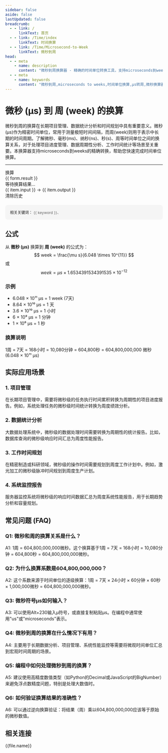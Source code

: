 ```yaml
---
sidebar: false
aside: false
lastUpdated: false
breadcrumb:
  - - link: /
      linkText: 首页
  - - link: /Time/index
      linkText: 时间换算
  - - link: /Time/Microsecond-to-Week
      linkText: 微秒到周
head:
  - - meta
    - name: description
      content: "微秒到周换算器 - 精确的时间单位转换工具，支持microseconds到weeks的快速换算。适用于长期项目管理、数据统计分析、时间规划等场景，提供微秒(μs)、毫秒(ms)、纳秒(ns)、秒(s)、周等时间单位的换算关系和实际应用指导。"
  - - meta
    - name: keywords
      content: "微秒到周,microseconds to weeks,时间单位换算,μs转周,微秒换算器,周换算,时间转换,项目管理,数据统计,时间规划,微秒符号,时间单位,microseconds,weeks,时间测量,精密计时"
---
```

# 微秒 (μs) 到 周 (week) 的换算

微秒到周的换算在长期项目管理、数据统计分析和时间规划中具有重要意义。微秒(μs)作为精密时间单位，常用于测量极短时间间隔，而周(week)则用于表示中长期的时间周期。了解微秒、毫秒(ms)、纳秒(ns)、秒(s)、周等时间单位之间的换算关系，对于处理项目进度管理、数据周期性分析、工作时间统计等场景至关重要。本换算器支持microseconds到weeks的精确转换，帮助您快速完成时间单位换算。

---
<script setup>
import { onMounted, reactive, inject, ref } from 'vue'
import { NButton, NForm, NFormItem, NInput, NInputNumber, NSelect, NCard, useMessage, NList, NListItem } from 'naive-ui'
import { defineClientComponent } from 'vitepress'
import { Time } from '../../files';

const convert = inject('convert')
const seoKey = [
  'us和ns', 'ms是毫秒吗', 'ps和ns换算', 's和ms', 'ms等于多少s',
  'ns和s换算', 'ms与s的换算', '一微秒等于多少秒', '微秒单位', 'microseconds是多少秒',
  's和ms换算', '皮秒和飞秒', '秒 毫秒', 'ns是什么单位', 'μs是什么单位',
  '秒单位', '微妙和秒的换算', '微妙单位', 'ms和s', '毫秒英文',
  'milliseconds是多少秒', '微秒 毫秒', '毫秒和秒', '微秒和秒的换算', 'us是多少秒',
  '微秒和秒', 'µs', 'microsec', '微秒符号', 'ms和s的换算',
  'sec是什么单位', '秒的英文', 'μs', 'microsecond', 'ms是什么单位',
  '纳秒', 'microseconds', 'ms to s', '时间单位', '飞秒',
  'millisecond', 'milliseconds', '毫秒', '一秒等于多少毫秒', 'seconds',
  '毫秒和秒的换算', '周', 'weeks', '微秒到周', 'microseconds to weeks'
]
const form = reactive({
  number: null,
  result: '',
  title:'微秒到周换算器',
  history: []
})

const message = useMessage()

const convertHandler = () => {
  const input = parseFloat(form.number)
  
  if (isNaN(input)) {
    message.error('请输入有效的数字')
    form.result = ''
    return
  }
  
  if (input < 0) {
    message.error('请输入非负数')
    form.result = ''
    return
  }

  const convertedValue = input / 604800000000
  const formattedValue = convertedValue > 1e-6 ? convertedValue.toFixed(15) : convertedValue.toExponential(15)
  form.result = `${input}μs = ${formattedValue}week`
  
  // 添加到历史记录
  form.history.unshift({
    id: Date.now(),
    input: `${input}μs`,
    output: `${formattedValue}week`
  })
}

const clearHistory = () => {
  form.history = []
  message.success('历史记录已清除')
}
</script>

<n-form size="large" :model="form">
  <n-form-item label="微秒 (μs)">
    <n-input-number v-model:value="form.number" placeholder="输入微秒" style="width: 100%" :show-button="true" />
  </n-form-item>
  <n-form-item>
    <n-button type="info" @click="convertHandler" block>换算</n-button>
  </n-form-item>
</n-form>

<n-card :title="form.title" :bordered="false" :hoverable="true">
  <div v-if="form.result" class="result-display">{{ form.result }}</div>
  <div v-else class="no-result">等待换算结果...</div>
</n-card>

<n-card title="换算历史" :bordered="false" :hoverable="true" v-if="form.history.length > 0">
  <n-list>
    <n-list-item v-for="item in form.history" :key="item.id">
      <div class="history-item">
        <span class="history-input">{{ item.input }}</span>
        <span class="history-arrow">→</span>
        <span class="history-output">{{ item.output }}</span>
      </div>
    </n-list-item>
  </n-list>
  <n-button @click="clearHistory" block style="margin-top: 10px;">清除历史</n-button>
</n-card>

<div style="margin-top: 20px; padding: 15px; background-color: #f5f5f5; border-radius: 8px; font-size: 12px; color: #666;">
  <strong>相关关键词：</strong>
  <span v-for="(keyword, index) in seoKey" :key="index" style="margin-right: 8px;">
    {{ keyword }}<span v-if="index < seoKey.length - 1">、</span>
  </span>
</div>

## 公式

从 **微秒 (μs)** 换算到 **周 (week)** 的公式为：
$$ week = \frac{\mu s}{6.048 \times 10^{11}} $$
或
$$ week = \mu s \times 1.6534391534391535 \times 10^{-12} $$

### 示例
- 6.048 × 10¹¹ μs = 1 week (7天)
- 8.64 × 10¹⁰ μs = 1 天
- 3.6 × 10¹⁰ μs = 1 小时
- 6 × 10⁸ μs = 1 分钟
- 1 × 10⁶ μs = 1 秒

### 换算说明
1周 = 7天 = 168小时 = 10,080分钟 = 604,800秒 = 604,800,000,000 微秒 (6.048 × 10¹¹ μs)

## 实际应用场景

### 1. 项目管理
在长期项目管理中，需要将微秒级的任务执行时间累积转换为周期性的项目进度报告。例如，系统处理任务的微秒级时间统计转换为周度绩效分析。

### 2. 数据统计分析
大数据处理系统中，微秒级的数据处理时间需要转换为周期性的统计报告。比如，数据库查询的微秒级响应时间汇总为周度性能报告。

### 3. 工作时间规划
在精密制造或科研领域，微秒级的操作时间需要规划到周度工作计划中。例如，激光加工的微秒级脉冲时间规划到周度生产计划。

### 4. 系统监控报告
服务器监控系统将微秒级的响应时间数据汇总为周度系统性能报告，用于长期趋势分析和容量规划。

## 常见问题 (FAQ)

### Q1: 微秒和周的换算关系是什么？
A1: 1周 = 604,800,000,000微秒。这个换算基于1周 = 7天 = 168小时 = 10,080分钟 = 604,800秒 = 604,800,000,000微秒。

### Q2: 为什么换算系数是604,800,000,000？
A2: 这个系数来源于时间单位的逐级换算：1周 = 7天 × 24小时 × 60分钟 × 60秒 × 1,000,000微秒 = 604,800,000,000微秒。

### Q3: 微秒符号μs如何输入？
A3: 可以使用Alt+230输入μ符号，或直接复制粘贴μs。在编程中通常使用"us"或"microseconds"表示。

### Q4: 微秒到周的换算在什么情况下有用？
A4: 主要用于长期数据分析、项目管理、系统性能监控等需要将微观时间单位汇总到宏观时间周期的场景。

### Q5: 编程中如何处理微秒到周的换算？
A5: 建议使用高精度数值类型（如Python的Decimal或JavaScript的BigNumber）来避免浮点数精度问题，特别是处理大数值时。

### Q6: 如何验证换算结果的准确性？
A6: 可以通过逆向换算验证：将结果（周）乘以604,800,000,000应该等于原始的微秒数值。
## 相关连接
<n-grid x-gap="12" :cols="2">
  <n-gi v-for="(file, index) in Time" :key="index">
    <n-button
      text
      tag="a"
      :href="file.path"
      type="info"
    >
      {{file.name}}
    </n-button>
  </n-gi>
</n-grid>